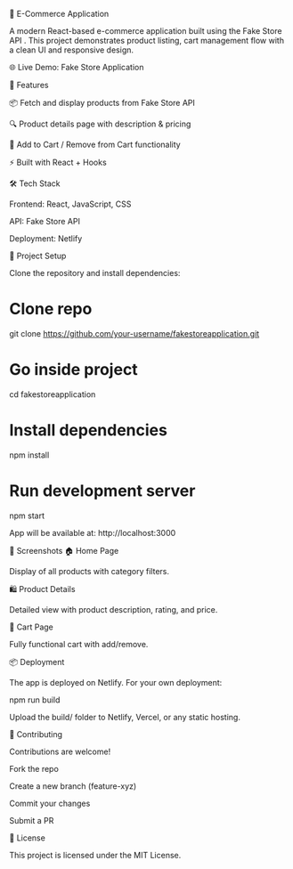 🛒 E-Commerce Application

A modern React-based e-commerce application built using the Fake Store API
.
This project demonstrates product listing, cart management flow with a clean UI and responsive design.

🌐 Live Demo: Fake Store Application

🚀 Features

📦 Fetch and display products from Fake Store API

🔍 Product details page with description & pricing

🛒 Add to Cart / Remove from Cart functionality

⚡ Built with React + Hooks

🛠️ Tech Stack

Frontend: React, JavaScript, CSS

API: Fake Store API

Deployment: Netlify

📂 Project Setup

Clone the repository and install dependencies:

# Clone repo
git clone https://github.com/your-username/fakestoreapplication.git

# Go inside project
cd fakestoreapplication

# Install dependencies
npm install

# Run development server
npm start


App will be available at: http://localhost:3000

📸 Screenshots
🏠 Home Page

Display of all products with category filters.

🛍️ Product Details

Detailed view with product description, rating, and price.

🛒 Cart Page

Fully functional cart with add/remove.

📦 Deployment

The app is deployed on Netlify.
For your own deployment:

npm run build


Upload the build/ folder to Netlify, Vercel, or any static hosting.

🤝 Contributing

Contributions are welcome!

Fork the repo

Create a new branch (feature-xyz)

Commit your changes

Submit a PR

📜 License

This project is licensed under the MIT License.
